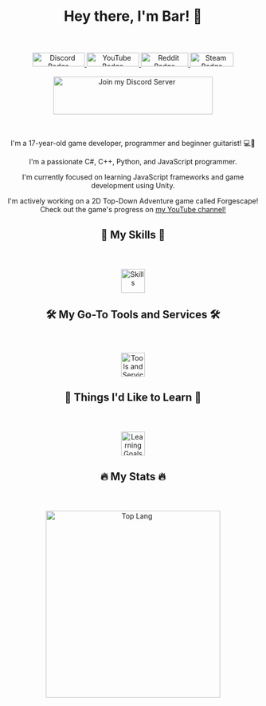 <div id="header" align="center">
  <header>
    <h1>
      Hey there, I'm Bar! 👋
    </h1>
  </header>
  <div id="badges">
    <a href="https://discord.gg/F7VQ2hwfyw" target="_blank">
      <img src="https://img.shields.io/badge/Discord-%235865F2.svg?style=for-the-badge&logo=discord&logoColor=white" 
        alt="Discord Badge" 
        style="width: 104.75px; height: 28px">
    </a>
    <a href="https://youtube.com/@autumnfire_dev" target="_blank">
      <img src="https://img.shields.io/badge/YouTube-%23FF0000.svg?style=for-the-badge&logo=youtube&logoColor=white" 
        alt="YouTube Badge"
        style="width: 105.75px; height: 28px">
    </a>
    <a href="https://www.reddit.com/u/DetKewlDog" target="_blank">
      <img src="https://img.shields.io/badge/Reddit-%23FF4500.svg?style=for-the-badge&logo=reddit&logoColor=white" 
        alt="Reddit Badge"
        style="width: 94.5px; height: 28px">
    </a>
    <a href="https://steamcommunity.com/id/DetKewlDog" target="_blank">
      <img src="https://img.shields.io/badge/steam-%23000000.svg?style=for-the-badge&logo=steam&logoColor=white" 
        alt="Steam Badge"
        style="width: 87.25px; height: 28px">
    </a>
  </div>
  <br>
  <a href="https://discord.gg/F7VQ2hwfyw" target="_blank">
    <img src="https://discordapp.com/api/guilds/877148912262197258/widget.png?style=banner2" 
      alt="Join my Discord Server" 
      style="width: 320px; height: 76px">
  </a>
  
  <br>
  <br>
  <br>
  
  <p>I'm a 17-year-old game developer, programmer and beginner guitarist! 💻🎸</p>
  
  <p>
    I'm a passionate C#, C++, Python, and JavaScript programmer.
  </p>
  <p>
    I'm currently focused on learning JavaScript frameworks and game development using Unity.
  </p>
  <p>
    I'm actively working on a 2D Top-Down Adventure game called Forgescape!<br>Check out the game's progress on <a href="https://youtube.com/@autumnfire_dev">my YouTube channel!</a><br>
  </p>
  
  <header>
    <h2 id="my-skills">💼 My Skills 💼</h2>
  </header>
  <p>
    <a href="https://skillicons.dev" target="_blank">
      <img src="https://skillicons.dev/icons?i=cs,unity,py,flask,cpp,c,react,nodejs,js,html,css,vite" 
        alt="Skills"
        style="height: 48px">
    </a>
  </p>
  
  <header>
    <h2 id="my-go-to-tools-and-services">🛠️ My Go-To Tools and Services 🛠️</h2>
  </header>
  <p>
    <a href="https://skillicons.dev" target="_blank">
      <img src="https://skillicons.dev/icons?i=vscode,visualstudio,replit,netlify,supabase" 
        alt="Tools and Services"
        style="height: 48px">
    </a>
  </p>
  
  <header>
    <h2 id="things-i-d-like-to-learn">🚀 Things I'd Like to Learn 🚀</h2>
  </header>
  <p>
    <a href="https://skillicons.dev" target="_blank">
      <img src="https://skillicons.dev/icons?i=svelte,nextjs,linux,raspberrypi,ts,vim,lua" 
        alt="Learning Goals"
        style="height: 48px">
    </a>
  </p>

  <header>
    <h2 id="my-stats">🔥 My Stats 🔥</h2>
  </header>

  <img src="https://github-readme-stats-detkewldog.vercel.app/api/top-langs/?username=detkewldog&layout=donut&theme=nord&count_private=true&langs_count=10" 
    alt="Top Lang"
    style="width: 350px; height: 375px">
</div>
